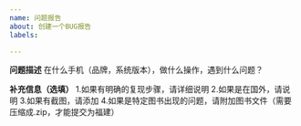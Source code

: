 ```yaml
---
name: 问题报告
about: 创建一个BUG报告
labels: 

---
```


**问题描述**
在什么手机（品牌，系统版本），做什么操作，遇到什么问题？


**补充信息（选填）**
1.如果有明确的复现步骤，请详细说明
2.如果是在国外，请说明
3.如果有截图，请添加
4.如果是特定图书出现的问题，请附加图书文件（需要压缩成.zip，才能提交为福建）

